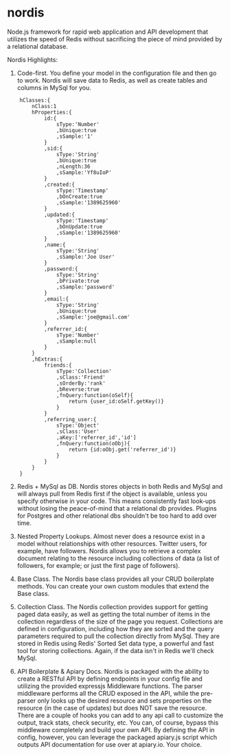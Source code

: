 nordis
=====

Node.js framework for rapid web application and API development that utilizes the speed of Redis without sacrificing the piece
of mind provided by a relational database.

Nordis Highlights:

1. Code-first. You define your model in the configuration file and then go to work. Nordis will save data to Redis, as well as create tables
and columns in MySql for you.

```
    hClasses:{
        nClass:1
        hProperties:{
            id:{
                sType:'Number'
                ,bUnique:true
                ,sSample:'1'
            }
            ,sid:{
                sType:'String'
                ,bUnique:true
                ,nLength:36
                ,sSample:'Yf8uIoP'
            }
            ,created:{
                sType:'Timestamp'
                ,bOnCreate:true
                ,sSample:'1389625960'
            }
            ,updated:{
                sType:'Timestamp'
                ,bOnUpdate:true
                ,sSample:'1389625960'
            }
            ,name:{
                sType:'String'
                ,sSample:'Joe User'
            }
            ,password:{
                sType:'String'
                ,bPrivate:true
                ,sSample:'password'
            }
            ,email:{
                sType:'String'
                ,bUnique:true
                ,sSample:'joe@gmail.com'
            }
            ,referrer_id:{
                sType:'Number'
                ,sSample:null
            }
        }
        ,hExtras:{
            friends:{
                sType:'Collection'
                ,sClass:'Friend'
                ,sOrderBy:'rank'
                ,bReverse:true
                ,fnQuery:function(oSelf){
                    return {user_id:oSelf.getKey()}
                }
            }
            ,referring_user:{
                sType:'Object'
                ,sClass:'User'
                ,aKey:['referrer_id','id']
                ,fnQuery:function(oObj){
                    return {id:oObj.get('referrer_id')}
                }
            }
        }
    }
```

2. Redis + MySql as DB. Nordis stores objects in both Redis and MySql and will always pull from Redis first if the object is available,
unless you specify otherwise in your code. This means consistently fast look-ups without losing the peace-of-mind that
a relational db provides.  Plugins for Postgres and other relational dbs shouldn't be too hard to add over time.

3. Nested Property Lookups. Almost never does a resource exist in a model without relationships with other resources. Twitter users,
for example, have followers. Nordis allows you to retrieve a complex document relating to the resource including collections of
 data (a list of followers, for example; or just the first page of followers).

4. Base Class. The Nordis base class provides all your CRUD boilerplate methods. You can create your own custom modules that extend
the Base class.

5. Collection Class. The Nordis collection provides support for getting paged data easily, as well as getting the total number of
items in the collection regardless of the size of the page you request. Collections are defined in configuration, including how they
are sorted and the query parameters required to pull the collection directly from MySql. They are stored in Redis using Redis'
Sorted Set data type, a powerful and fast tool for storing collections. Again, if the data isn't in Redis we'll check MySql.

6. API Boilerplate & Apiary Docs. Nordis is packaged with the ability to create a RESTful API by defining endpoints in your config file
and utilizing the provided expressjs Middleware functions. The parser middleware performs all the CRUD exposed in the API, while
the pre-parser only looks up the desired resource and sets properties on the resource (in the case of updates) but does NOT
save the resource. There are a couple of hooks you can add to any api call to customize the output, track stats, check security, etc.
You can, of course, bypass this middleware completely and build your own API. By defining the API in config,
however, you can leverage the packaged apiary.js script which outputs API documentation for use over at apiary.io. Your choice.





